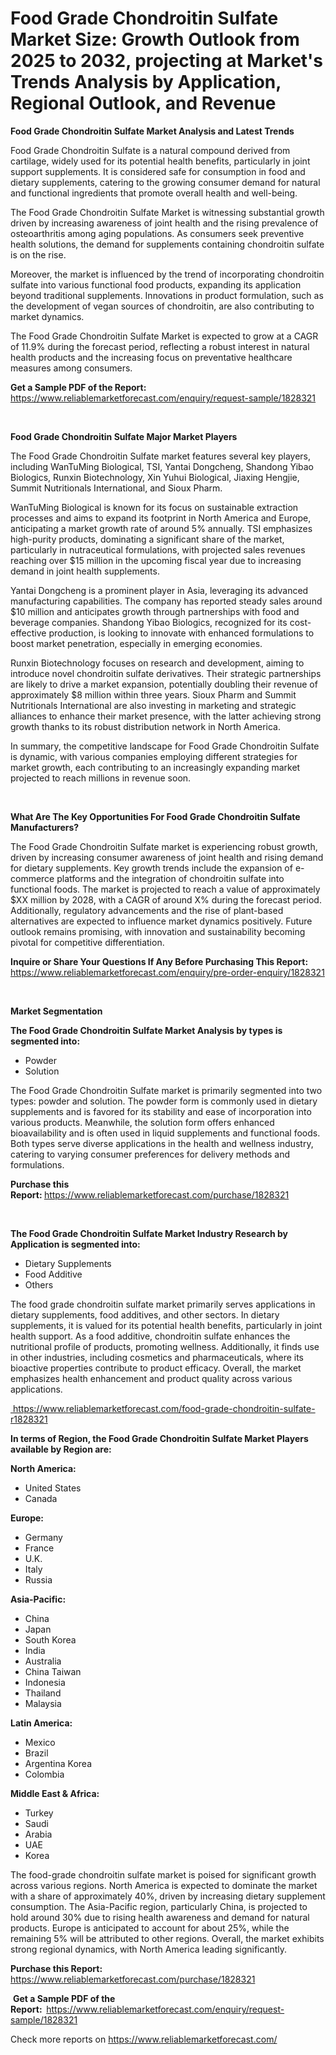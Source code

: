 <p><h1>Food Grade Chondroitin Sulfate Market Size: Growth Outlook from 2025 to 2032, projecting at Market's Trends Analysis by Application, Regional Outlook, and Revenue</h1></p><p><strong>Food Grade Chondroitin Sulfate Market Analysis and Latest Trends</strong></p>
<p><p>Food Grade Chondroitin Sulfate is a natural compound derived from cartilage, widely used for its potential health benefits, particularly in joint support supplements. It is considered safe for consumption in food and dietary supplements, catering to the growing consumer demand for natural and functional ingredients that promote overall health and well-being.</p><p>The Food Grade Chondroitin Sulfate Market is witnessing substantial growth driven by increasing awareness of joint health and the rising prevalence of osteoarthritis among aging populations. As consumers seek preventive health solutions, the demand for supplements containing chondroitin sulfate is on the rise. </p><p>Moreover, the market is influenced by the trend of incorporating chondroitin sulfate into various functional food products, expanding its application beyond traditional supplements. Innovations in product formulation, such as the development of vegan sources of chondroitin, are also contributing to market dynamics. </p><p>The Food Grade Chondroitin Sulfate Market is expected to grow at a CAGR of 11.9% during the forecast period, reflecting a robust interest in natural health products and the increasing focus on preventative healthcare measures among consumers.</p></p>
<p><strong>Get a Sample PDF of the Report:&nbsp;</strong> <a href="https://www.reliablemarketforecast.com/enquiry/request-sample/1828321?utm_campaign=3344&utm_medium=2&utm_source=Github&utm_content=ia&utm_term=03042025&utm_id=food-grade-chondroitin-sulfate">https://www.reliablemarketforecast.com/enquiry/request-sample/1828321</a></p>
<p>&nbsp;</p>
<p><strong>Food Grade Chondroitin Sulfate Major Market Players</strong></p>
<p><p>The Food Grade Chondroitin Sulfate market features several key players, including WanTuMing Biological, TSI, Yantai Dongcheng, Shandong Yibao Biologics, Runxin Biotechnology, Xin Yuhui Biological, Jiaxing Hengjie, Summit Nutritionals International, and Sioux Pharm. </p><p>WanTuMing Biological is known for its focus on sustainable extraction processes and aims to expand its footprint in North America and Europe, anticipating a market growth rate of around 5% annually. TSI emphasizes high-purity products, dominating a significant share of the market, particularly in nutraceutical formulations, with projected sales revenues reaching over $15 million in the upcoming fiscal year due to increasing demand in joint health supplements.</p><p>Yantai Dongcheng is a prominent player in Asia, leveraging its advanced manufacturing capabilities. The company has reported steady sales around $10 million and anticipates growth through partnerships with food and beverage companies. Shandong Yibao Biologics, recognized for its cost-effective production, is looking to innovate with enhanced formulations to boost market penetration, especially in emerging economies. </p><p>Runxin Biotechnology focuses on research and development, aiming to introduce novel chondroitin sulfate derivatives. Their strategic partnerships are likely to drive a market expansion, potentially doubling their revenue of approximately $8 million within three years. Sioux Pharm and Summit Nutritionals International are also investing in marketing and strategic alliances to enhance their market presence, with the latter achieving strong growth thanks to its robust distribution network in North America.</p><p>In summary, the competitive landscape for Food Grade Chondroitin Sulfate is dynamic, with various companies employing different strategies for market growth, each contributing to an increasingly expanding market projected to reach millions in revenue soon.</p></p>
<p>&nbsp;</p>
<p><strong>What Are The Key Opportunities For Food Grade Chondroitin Sulfate Manufacturers?</strong></p>
<p><p>The Food Grade Chondroitin Sulfate market is experiencing robust growth, driven by increasing consumer awareness of joint health and rising demand for dietary supplements. Key growth trends include the expansion of e-commerce platforms and the integration of chondroitin sulfate into functional foods. The market is projected to reach a value of approximately $XX million by 2028, with a CAGR of around X% during the forecast period. Additionally, regulatory advancements and the rise of plant-based alternatives are expected to influence market dynamics positively. Future outlook remains promising, with innovation and sustainability becoming pivotal for competitive differentiation.</p></p>
<p><strong>Inquire or Share Your Questions If Any Before Purchasing This Report:</strong> <a href="https://www.reliablemarketforecast.com/enquiry/pre-order-enquiry/1828321?utm_campaign=3344&utm_medium=2&utm_source=Github&utm_content=ia&utm_term=03042025&utm_id=food-grade-chondroitin-sulfate">https://www.reliablemarketforecast.com/enquiry/pre-order-enquiry/1828321</a></p>
<p>&nbsp;</p>
<p><strong>Market Segmentation</strong></p>
<p><strong>The Food Grade Chondroitin Sulfate Market Analysis by types is segmented into:</strong></p>
<p><ul><li>Powder</li><li>Solution</li></ul></p>
<p><p>The Food Grade Chondroitin Sulfate market is primarily segmented into two types: powder and solution. The powder form is commonly used in dietary supplements and is favored for its stability and ease of incorporation into various products. Meanwhile, the solution form offers enhanced bioavailability and is often used in liquid supplements and functional foods. Both types serve diverse applications in the health and wellness industry, catering to varying consumer preferences for delivery methods and formulations.</p></p>
<p><strong>Purchase this Report:&nbsp;</strong><a href="https://www.reliablemarketforecast.com/purchase/1828321?utm_campaign=3344&utm_medium=2&utm_source=Github&utm_content=ia&utm_term=03042025&utm_id=food-grade-chondroitin-sulfate">https://www.reliablemarketforecast.com/purchase/1828321</a></p>
<p>&nbsp;</p>
<p><strong>The Food Grade Chondroitin Sulfate Market Industry Research by Application is segmented into:</strong></p>
<p><ul><li>Dietary Supplements</li><li>Food Additive</li><li>Others</li></ul></p>
<p><p>The food grade chondroitin sulfate market primarily serves applications in dietary supplements, food additives, and other sectors. In dietary supplements, it is valued for its potential health benefits, particularly in joint health support. As a food additive, chondroitin sulfate enhances the nutritional profile of products, promoting wellness. Additionally, it finds use in other industries, including cosmetics and pharmaceuticals, where its bioactive properties contribute to product efficacy. Overall, the market emphasizes health enhancement and product quality across various applications.</p></p>
<p><a href="https://www.reliablemarketforecast.com/food-grade-chondroitin-sulfate-r1828321?utm_campaign=3344&utm_medium=2&utm_source=Github&utm_content=ia&utm_term=03042025&utm_id=food-grade-chondroitin-sulfate">&nbsp;https://www.reliablemarketforecast.com/food-grade-chondroitin-sulfate-r1828321</a></p>
<p><strong>In terms of Region, the Food Grade Chondroitin Sulfate Market Players available by Region are:</strong></p>
<p>
    <p> <strong> North America: </strong>
        <ul>
            <li>United States</li>
            <li>Canada</li>
        </ul>
        </p> 
    <p> <strong> Europe: </strong>
        <ul>
            <li>Germany</li>
            <li>France</li>
            <li>U.K.</li>
            <li>Italy</li>
            <li>Russia</li>
        </ul>
        </p> 
    <p> <strong> Asia-Pacific: </strong>
        <ul>
            <li>China</li>
            <li>Japan</li>
            <li>South Korea</li>
            <li>India</li>
            <li>Australia</li>
            <li>China Taiwan</li>
            <li>Indonesia</li>
            <li>Thailand</li>
            <li>Malaysia</li>
        </ul>
        </p> 
    <p> <strong> Latin America: </strong>
        <ul>
            <li>Mexico</li>
            <li>Brazil</li>
            <li>Argentina Korea</li>
            <li>Colombia</li>
        </ul>
        </p> 
    <p> <strong> Middle East & Africa: </strong>
        <ul>
            <li>Turkey</li>
            <li>Saudi</li>
            <li>Arabia</li>
            <li>UAE</li>
            <li>Korea</li>
        </ul>
    </p>
    </p>
<p><p>The food-grade chondroitin sulfate market is poised for significant growth across various regions. North America is expected to dominate the market with a share of approximately 40%, driven by increasing dietary supplement consumption. The Asia-Pacific region, particularly China, is projected to hold around 30% due to rising health awareness and demand for natural products. Europe is anticipated to account for about 25%, while the remaining 5% will be attributed to other regions. Overall, the market exhibits strong regional dynamics, with North America leading significantly.</p></p>
<p><strong>Purchase this Report: </strong><a href="https://www.reliablemarketforecast.com/purchase/1828321?utm_campaign=3344&utm_medium=2&utm_source=Github&utm_content=ia&utm_term=03042025&utm_id=food-grade-chondroitin-sulfate">https://www.reliablemarketforecast.com/purchase/1828321</a></p>
<p>&nbsp;<strong>Get a Sample PDF of the Report:&nbsp;&nbsp;</strong><a href="https://www.reliablemarketforecast.com/enquiry/request-sample/1828321?utm_campaign=3344&utm_medium=2&utm_source=Github&utm_content=ia&utm_term=03042025&utm_id=food-grade-chondroitin-sulfate">https://www.reliablemarketforecast.com/enquiry/request-sample/1828321</a></p>
<p><strong></strong></p>
<p>Check more reports on <a href="https://www.reliablemarketforecast.com/?utm_campaign=3344&utm_medium=2&utm_source=Github&utm_content=ia&utm_term=03042025&utm_id=food-grade-chondroitin-sulfate">https://www.reliablemarketforecast.com/</a></p>